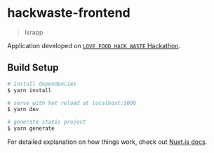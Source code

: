 # hackwaste-frontend

> Israpp

Application developed on [`LOVE FOOD HACK WASTE` Hackathon](https://www.dvfoodhack.com/).

## Build Setup

```bash
# install dependencies
$ yarn install

# serve with hot reload at localhost:3000
$ yarn dev

# generate static project
$ yarn generate
```

For detailed explanation on how things work, check out [Nuxt.js docs](https://nuxtjs.org).
